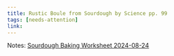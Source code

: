 ```yaml
---
title: Rustic Boule from Sourdough by Science pp. 99
tags: [needs-attention]
link: 
---
```

Notes: [Sourdough Baking Worksheet 2024-08-24](https://docs.google.com/document/d/1-tA7R-ApWh_Pu-U2EZsmRyWLkU5gRp4OsNlBZBSFvFA/edit)

